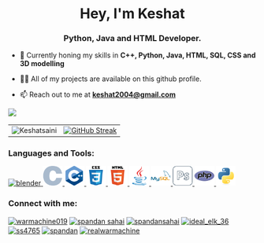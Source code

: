 <h1 align="center">Hey, I'm Keshat</h1>
<h3 align="center">Python, Java and HTML Developer.</h3>

- 🚀 Currently honing my skills in **C++, Python, Java, HTML, SQL, CSS and 3D modelling**

- 👨‍💻 All of my projects are available on this github profile.

- 📫 Reach out to me at **keshat2004@gmail.com**

<img src="https://komarev.com/ghpvc/?username=Keshatsaini&color=blue"/>


<table style="border-collapse: collapse; border: none;">
    <tr>
        <td style="border: none;">
            <img src="https://github-readme-stats.vercel.app/api?username=Keshatsaini&show_icons=true&theme=transparent&hide_border=True" alt="Keshatsaini" />
        </td>
        <td style="border: none;">
            <a href="https://git.io/streak-stats">
                <img src="https://github-readme-streak-stats.herokuapp.com?user=Keshatsaini&theme=transparent&hide_border=true&short_numbers=true&date_format=j%20M%5B%20Y%5D" alt="GitHub Streak" />
            </a>
        </td>
    </tr>
</table>

<h3 align="left">Languages and Tools:</h3>
<p align="left"> <a href="https://www.blender.org/" target="_blank" rel="noreferrer"> <img src="https://download.blender.org/branding/community/blender_community_badge_white.svg" alt="blender" width="40" height="40"/> </a> <a href="https://www.cprogramming.com/" target="_blank" rel="noreferrer"> <img src="https://raw.githubusercontent.com/devicons/devicon/master/icons/c/c-original.svg" alt="c" width="40" height="40"/> </a> <a href="https://www.w3schools.com/cpp/" target="_blank" rel="noreferrer"> <img src="https://raw.githubusercontent.com/devicons/devicon/master/icons/cplusplus/cplusplus-original.svg" alt="cplusplus" width="40" height="40"/> </a> <a href="https://www.w3schools.com/css/" target="_blank" rel="noreferrer"> <img src="https://raw.githubusercontent.com/devicons/devicon/master/icons/css3/css3-original-wordmark.svg" alt="css3" width="40" height="40"/> </a> <a href="https://www.w3.org/html/" target="_blank" rel="noreferrer"> <img src="https://raw.githubusercontent.com/devicons/devicon/master/icons/html5/html5-original-wordmark.svg" alt="html5" width="40" height="40"/> </a> <a href="https://www.java.com" target="_blank" rel="noreferrer"> <img src="https://raw.githubusercontent.com/devicons/devicon/master/icons/java/java-original.svg" alt="java" width="40" height="40"/> </a> <a href="https://www.mysql.com/" target="_blank" rel="noreferrer"> <img src="https://raw.githubusercontent.com/devicons/devicon/master/icons/mysql/mysql-original-wordmark.svg" alt="mysql" width="40" height="40"/> </a> <a href="https://www.photoshop.com/en" target="_blank" rel="noreferrer"> <img src="https://raw.githubusercontent.com/devicons/devicon/master/icons/photoshop/photoshop-line.svg" alt="photoshop" width="40" height="40"/> </a> <a href="https://www.php.net" target="_blank" rel="noreferrer"> <img src="https://raw.githubusercontent.com/devicons/devicon/master/icons/php/php-original.svg" alt="php" width="40" height="40"/> </a> <a href="https://www.python.org" target="_blank" rel="noreferrer"> <img src="https://raw.githubusercontent.com/devicons/devicon/master/icons/python/python-original.svg" alt="python" width="40" height="40"/> </a> </p>


<h3 align="left">Connect with me:</h3>
<p align="left">
<a href="https://twitter.com/warmachine019" target="blank"><img align="center" src="https://raw.githubusercontent.com/rahuldkjain/github-profile-readme-generator/master/src/images/icons/Social/twitter.svg" alt="warmachine019" height="30" width="40" /></a>
<a href="https://linkedin.com/in/spandan sahai" target="blank"><img align="center" src="https://raw.githubusercontent.com/rahuldkjain/github-profile-readme-generator/master/src/images/icons/Social/linked-in-alt.svg" alt="spandan sahai" height="30" width="40" /></a>
<a href="https://instagram.com/spandansahai" target="blank"><img align="center" src="https://raw.githubusercontent.com/rahuldkjain/github-profile-readme-generator/master/src/images/icons/Social/instagram.svg" alt="spandansahai" height="30" width="40" /></a>
<a href="https://www.codechef.com/users/ideal_elk_36" target="blank"><img align="center" src="https://cdn.jsdelivr.net/npm/simple-icons@3.1.0/icons/codechef.svg" alt="ideal_elk_36" height="30" width="40" /></a>
<a href="https://www.hackerrank.com/ss4765" target="blank"><img align="center" src="https://raw.githubusercontent.com/rahuldkjain/github-profile-readme-generator/master/src/images/icons/Social/hackerrank.svg" alt="ss4765" height="30" width="40" /></a>
<a href="https://www.leetcode.com/spandan" target="blank"><img align="center" src="https://raw.githubusercontent.com/rahuldkjain/github-profile-readme-generator/master/src/images/icons/Social/leet-code.svg" alt="spandan" height="30" width="40" /></a>
<a href="https://discord.gg/realwarmachine" target="blank"><img align="center" src="https://raw.githubusercontent.com/rahuldkjain/github-profile-readme-generator/master/src/images/icons/Social/discord.svg" alt="realwarmachine" height="30" width="40" /></a>
</p>
